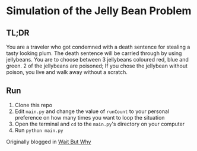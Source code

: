 # Simulation of the Jelly Bean Problem

## TL;DR
You are a traveler who got condemned with a death sentence for stealing a tasty looking plum.
The death sentence will be carried through by using jellybeans.
You are to choose between 3 jellybeans coloured red, blue and green.
2 of the jellybeans are poisoned; If you chose the jellybean without poison, you live and walk away without a scratch.

## Run
1. Clone this repo
2. Edit `main.py` and change the value of `runCount` to your personal preference on how many times you want to loop the situation
3. Open the terminal and `cd` to the `main.py`'s directory on your computer
4. Run `python main.py`

Originally blogged in [Wait But Why](http://waitbutwhy.com/2016/03/the-jellybean-problem.html?utm_source=List&utm_campaign=a217dc3fac-Jelly_Bean_Problem_3_7_2016&utm_medium=email&utm_term=0_5b568bad0b-a217dc3fac-51433857)